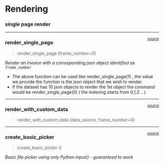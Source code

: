 # Rendering


<!-- WARNING: THIS FILE WAS AUTOGENERATED! DO NOT EDIT! -->

### single page render

------------------------------------------------------------------------

<a
href="https://github.com/alix559/ocr_developer_kit/blob/main/ocr_developer_kit/renderer.py#L14"
target="_blank" style="float:right; font-size:smaller">source</a>

### render_single_page

>  render_single_page (frame_number=0)

*Render an invoice with a corresponding json object identified as
`frame_number`*

- The above function can be used like render_single_page(1) , the value
  we provide the function is the json object that we wish to render.
- If the dataset has 10 json objects to render the 1st object the
  command would be render_single_page(0) ( the indexing starts from
  0,1,2 .. )

------------------------------------------------------------------------

<a
href="https://github.com/alix559/ocr_developer_kit/blob/main/ocr_developer_kit/renderer.py#L22"
target="_blank" style="float:right; font-size:smaller">source</a>

### render_with_custom_data

>  render_with_custom_data (data_source, frame_number=0)

------------------------------------------------------------------------

<a
href="https://github.com/alix559/ocr_developer_kit/blob/main/ocr_developer_kit/renderer.py#L35"
target="_blank" style="float:right; font-size:smaller">source</a>

### create_basic_picker

>  create_basic_picker ()

*Basic file picker using only Python input() - guaranteed to work*
